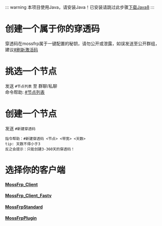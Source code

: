 ::: warning
本项目使用Java，请安装Java！已安装请跳过此步骤[下载Java8](https://www.java.com/zh-CN/download/manual.jsp)
:::
# 创建一个属于你的穿透码
穿透码在mossfrp属于一键配置的秘钥，请勿公开或泄露，如误发送至公开群组，建议[#刷新激活码](/bothelp/#更新穿透码)

# 挑选一个节点
发送 `#节点列表` 至 群聊/私聊 <br />
命令帮助: [#节点列表](/bothelp/#节点列表)

# 创建一个节点
发送 `#新建穿透码`
```
指令帮助：#新建穿透码 <节点> <带宽> <天数>
tip: 天数不得小于3
反之会提示：只能创建3-360天的穿透码！
```
# 选择你的客户端
#### [MossFrp_Client](/client/#MossFrp_Client)
#### [MossFrp_Client_Fastv](/client/#MossFrp_Client_Fastv)
#### [MossFrpStandard](/client/#MossFrpStandard)
#### [MossFrpPlugin](/client/#MossFrpPlugin)